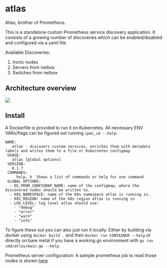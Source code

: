 # atlas

Atlas, brother of Prometheus.

This is a standalone custom Prometheus service discovery application. It consists of a growing number of discoveries which can be enabled/disabled and configured via a yaml file.

Available Discoveries:
1. Ironic nodes
2. Servers from netbox
3. Switches from netbox

## Architecture overview

![](https://github.com/sapcc/ipmi_sd/blob/master/documentation/ipmi_sd_arch.png)


## Install
A Dockerfile is provided to run it on Kubernetes. All necessary ENV VARs/flags can be figured out running `ipmi_sd --help`:

```
NAME:
   atlas - discovers custom services, enriches them with metadata labels and writes them to a file or Kubernetes configmap
 USAGE:
   atlas [global options]
 VERSION:
   0.1.7
 COMMANDS:
     help, h  Shows a list of commands or help for one command
 GLOBAL OPTIONS:
  - OS_PROM_CONFIGMAP_NAME: name of the configmap, where the discovered nodes should be written to.
  - K8S_NAMESPACE: name of the K8s namespace atlas is running in.
  - K8S_REGION: name of the k8s region atlas is running in
  - LOG_LEVEL: log level atlas should use:
    - "debug"
    - "error"
    - "warn"
    - "info"
```

To figure these out you can also just run it locally.
Either by building via docker using `docker build .` and then `docker run CONTAINER --help` or directly on bare metal if you have a working go
environment with `go run cmd/atlas/main.go --help`.

Prometheus server configuration:
A sample prometheus job to read those nodes is shown [here](https://github.com/sapcc/ipmi_sd/blob/master/prometheus.yml)
